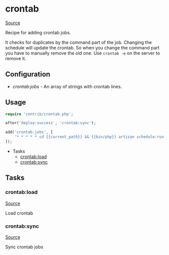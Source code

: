 <!-- DO NOT EDIT THIS FILE! -->
<!-- Instead edit contrib/crontab.php -->
<!-- Then run bin/docgen -->

# crontab

[Source](/contrib/crontab.php)


Recipe for adding crontab jobs.

It checks for duplicates by the command part of the job. Changing the schedule will update the crontab. So when you change the command part you have to manually remove the old one. Use `crontab -e` on the server to remove it.

## Configuration

- *crontab:jobs* - An array of strings with crontab lines.

## Usage

```php
require 'contrib/crontab.php';

after('deploy:success', 'crontab:sync');

add('crontab:jobs', [
    '* * * * * cd {{current_path}} && {{bin/php}} artisan schedule:run >> /dev/null 2>&1',
]);
```


* Tasks
  * [crontab:load](#crontabload)
  * [crontab:sync](#crontabsync)


## Tasks

### crontab:load
[Source](https://github.com/deployphp/deployer/blob/master/contrib/crontab.php#L31)

Load crontab


### crontab:sync
[Source](https://github.com/deployphp/deployer/blob/master/contrib/crontab.php#L56)

Sync crontab jobs


